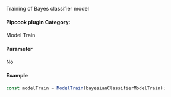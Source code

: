 Training of Bayes classifier model

<a name="klNlr"></a>
#### Pipcook plugin Category:
Model Train

<a name="sk41c"></a>
#### Parameter
No

<a name="h7WRB"></a>
#### Example

```typescript
const modelTrain = ModelTrain(bayesianClassifierModelTrain);
```

